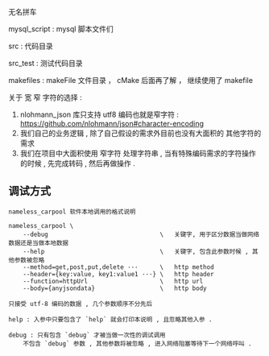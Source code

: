 无名拼车

mysql_script : mysql 脚本文件们

src : 代码目录

src_test : 测试代码目录

makefiles : makeFile 文件目录 ， cMake 后面再了解 ， 继续使用了 makefile


关于 宽 窄 字符的选择 : 
1. nlohmann_json 库只支持 utf8 编码也就是窄字符 : https://github.com/nlohmann/json#character-encoding
2. 我们自己的业务逻辑 , 除了自己假设的需求外目前也没有大面积的 其他字符的需求 
3. 我们在项目中大面积使用 窄字符 处理字符串 , 当有特殊编码需求的字符操作的时候 , 先完成转码 , 然后再做操作 . 



## 调试方式
```
nameless_carpool 软件本地调用的格式说明

nameless_carpool \
    --debug                               \   关键字, 用于区分数据当做网络数据还是当做本地数据
    --help                                \   关键字, 包含此参数时候 , 其他参数被忽略
    --method=get,post,put,delete ···      \   http method
    --header={key:value, key1:value1 ···} \   http header
    --function=httpUrl                    \   http url
    --body={anyjsondata}                  \   http body

只接受 utf-8 编码的数据 , 几个参数顺序不分先后

help : 入参中只要包含了 `help` 就会打印本说明 , 且忽略其他入参 . 

debug : 只有包含 `debug` 才被当做一次性的调试调用 
    不包含 `debug` 参数 , 其他参数将被忽略 , 进入网络阻塞等待下一个网络呼叫 . 
```